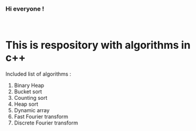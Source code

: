 <h3> Hi everyone ! </h3> <br>
<h1>This is respository with algorithms in c++</h1>
Included list of algorithms : <br>
<ol>
  <li> Binary Heap <br> </li>
  <li> Bucket sort <br> </li>
  <li> Counting sort <br> </li>
  <li> Heap sort <br> </li>
  <li>Dynamic array </li>
  <li> Fast Fourier transform</li>
  <li> Discrete Fourier transform </li>
